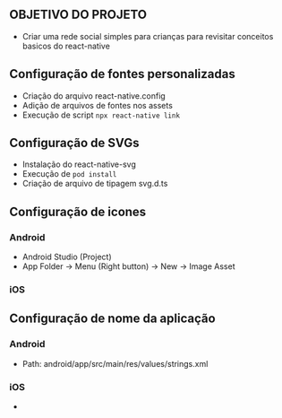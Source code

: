 ## OBJETIVO DO PROJETO
- Criar uma rede social simples para crianças para revisitar conceitos basicos do react-native


## Configuração de fontes personalizadas

- Criação do arquivo react-native.config
- Adição de arquivos de fontes nos assets
- Execução de script `npx react-native link`


## Configuração de SVGs

- Instalação do react-native-svg
- Execução de `pod install` 
- Criação de arquivo de tipagem svg.d.ts


## Configuração de icones

### Android

- Android Studio (Project)
- App Folder -> Menu (Right button) -> New -> Image Asset

### iOS


## Configuração de nome da aplicação

### Android

- Path: android/app/src/main/res/values/strings.xml

### iOS

- 
